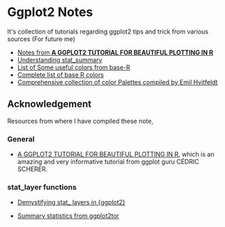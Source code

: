# Ggplot2 Notes

It's collection of tutorials regarding ggplot2 tips and trick from various sources (For future me)

-   [Notes from **A GGPLOT2 TUTORIAL FOR BEAUTIFUL PLOTTING IN R**](R/ggplot2_from_Ced.md)
-   [Understanding stat_summary](R/understanding_stat_summary.md)
-   [List of Some useful colors from base-R](some_useful_color.md)
-   [Complete list of base R colors](Rcolor.pdf)
-   [Comprehensive collection of color Palettes compiled by Emil Hvitfeldt](R/compre_list_palettes_from_Emil.md)

## Acknowledgement

Resources from where I have compiled these note,

### General

-   [A GGPLOT2 TUTORIAL FOR BEAUTIFUL PLOTTING IN R](https://cedricscherer.netlify.app/2019/08/05/a-ggplot2-tutorial-for-beautiful-plotting-in-r/), which is an amazing and very informative tutorial from ggplot guru CÉDRIC SCHERER.

### stat_layer functions

-   [Demystifying stat\_ layers in {ggplot2}](https://yjunechoe.github.io/posts/2020-09-26-demystifying-stat-layers-ggplot2/)

-   [Summary statistics from ggplot2tor](https://ggplot2tor.com/tutorials/summary_statistics)
